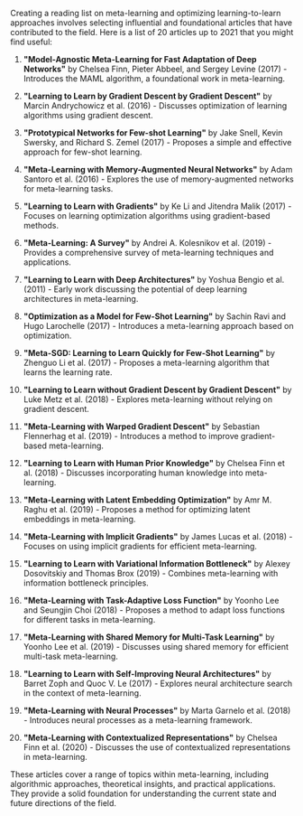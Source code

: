 Creating a reading list on meta-learning and optimizing learning-to-learn approaches involves selecting influential and foundational articles that have contributed to the field. Here is a list of 20 articles up to 2021 that you might find useful:

1. **"Model-Agnostic Meta-Learning for Fast Adaptation of Deep Networks"** by Chelsea Finn, Pieter Abbeel, and Sergey Levine (2017) - Introduces the MAML algorithm, a foundational work in meta-learning.

2. **"Learning to Learn by Gradient Descent by Gradient Descent"** by Marcin Andrychowicz et al. (2016) - Discusses optimization of learning algorithms using gradient descent.

3. **"Prototypical Networks for Few-shot Learning"** by Jake Snell, Kevin Swersky, and Richard S. Zemel (2017) - Proposes a simple and effective approach for few-shot learning.

4. **"Meta-Learning with Memory-Augmented Neural Networks"** by Adam Santoro et al. (2016) - Explores the use of memory-augmented networks for meta-learning tasks.

5. **"Learning to Learn with Gradients"** by Ke Li and Jitendra Malik (2017) - Focuses on learning optimization algorithms using gradient-based methods.

6. **"Meta-Learning: A Survey"** by Andrei A. Kolesnikov et al. (2019) - Provides a comprehensive survey of meta-learning techniques and applications.

7. **"Learning to Learn with Deep Architectures"** by Yoshua Bengio et al. (2011) - Early work discussing the potential of deep learning architectures in meta-learning.

8. **"Optimization as a Model for Few-Shot Learning"** by Sachin Ravi and Hugo Larochelle (2017) - Introduces a meta-learning approach based on optimization.

9. **"Meta-SGD: Learning to Learn Quickly for Few-Shot Learning"** by Zhenguo Li et al. (2017) - Proposes a meta-learning algorithm that learns the learning rate.

10. **"Learning to Learn without Gradient Descent by Gradient Descent"** by Luke Metz et al. (2018) - Explores meta-learning without relying on gradient descent.

11. **"Meta-Learning with Warped Gradient Descent"** by Sebastian Flennerhag et al. (2019) - Introduces a method to improve gradient-based meta-learning.

12. **"Learning to Learn with Human Prior Knowledge"** by Chelsea Finn et al. (2018) - Discusses incorporating human knowledge into meta-learning.

13. **"Meta-Learning with Latent Embedding Optimization"** by Amr M. Raghu et al. (2019) - Proposes a method for optimizing latent embeddings in meta-learning.

14. **"Meta-Learning with Implicit Gradients"** by James Lucas et al. (2018) - Focuses on using implicit gradients for efficient meta-learning.

15. **"Learning to Learn with Variational Information Bottleneck"** by Alexey Dosovitskiy and Thomas Brox (2019) - Combines meta-learning with information bottleneck principles.

16. **"Meta-Learning with Task-Adaptive Loss Function"** by Yoonho Lee and Seungjin Choi (2018) - Proposes a method to adapt loss functions for different tasks in meta-learning.

17. **"Meta-Learning with Shared Memory for Multi-Task Learning"** by Yoonho Lee et al. (2019) - Discusses using shared memory for efficient multi-task meta-learning.

18. **"Learning to Learn with Self-Improving Neural Architectures"** by Barret Zoph and Quoc V. Le (2017) - Explores neural architecture search in the context of meta-learning.

19. **"Meta-Learning with Neural Processes"** by Marta Garnelo et al. (2018) - Introduces neural processes as a meta-learning framework.

20. **"Meta-Learning with Contextualized Representations"** by Chelsea Finn et al. (2020) - Discusses the use of contextualized representations in meta-learning.

These articles cover a range of topics within meta-learning, including algorithmic approaches, theoretical insights, and practical applications. They provide a solid foundation for understanding the current state and future directions of the field.